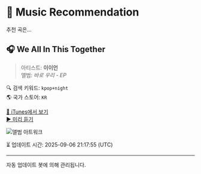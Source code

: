 
# 🎵 Music Recommendation

추천 곡은...

## 🎧 We All In This Together  
> 아티스트: **이이언**  
> 앨범: _바로 우리 - EP_  

🔍 검색 키워드: `kpop+night`  
🌎 국가 스토어: `KR`

[🔗 iTunes에서 보기](https://music.apple.com/kr/album/we-all-in-this-together/1684409042?i=1684409044&uo=4)  
[▶️ 미리 듣기](https://audio-ssl.itunes.apple.com/itunes-assets/AudioPreview116/v4/95/3b/fe/953bfe5d-c6a7-968f-1d36-baa355f138d8/mzaf_10062653692783184694.plus.aac.p.m4a)

![앨범 아트워크](https://is1-ssl.mzstatic.com/image/thumb/Music126/v4/43/38/88/433888f5-37a0-fd36-54d1-081b9c9588b6/cover_KM0017279_1.jpg/100x100bb.jpg)

⏳ 업데이트 시간: 2025-09-06 21:17:55 (UTC)

---
자동 업데이트 봇에 의해 관리됩니다.
